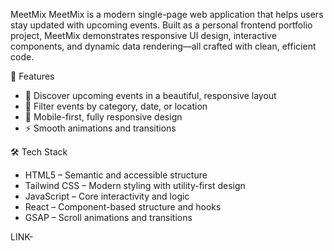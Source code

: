 MeetMix 
MeetMix is a modern single-page web application that helps users stay updated with upcoming events. Built as a personal frontend portfolio project, MeetMix demonstrates responsive UI design, interactive components, and dynamic data rendering—all crafted with clean, efficient code.

🚀 Features

- 🔔 Discover upcoming events in a beautiful, responsive layout
- 🎯 Filter events by category, date, or location
- 📱 Mobile-first, fully responsive design
- ⚡ Smooth animations and transitions

🛠️ Tech Stack

- HTML5 – Semantic and accessible structure
- Tailwind CSS – Modern styling with utility-first design
- JavaScript – Core interactivity and logic
- React – Component-based structure and hooks
- GSAP – Scroll animations and transitions

LINK-


